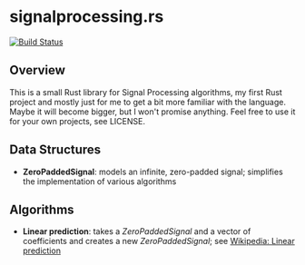 # signalprocessing.rs

[![Build Status](https://travis-ci.org/rookies/signalprocessing.rs.svg?branch=master)](https://travis-ci.org/rookies/signalprocessing.rs)

## Overview
This is a small Rust library for Signal Processing algorithms, my first Rust project and mostly just for me to get a bit more familiar with the language. Maybe it will become bigger, but I won't promise anything. Feel free to use it for your own projects, see LICENSE.

## Data Structures
* **ZeroPaddedSignal**: models an infinite, zero-padded signal; simplifies the implementation of various algorithms

## Algorithms
* **Linear prediction**: takes a *ZeroPaddedSignal* and a vector of coefficients and creates a new *ZeroPaddedSignal*; see [Wikipedia: Linear prediction](https://en.wikipedia.org/wiki/Linear_prediction)
